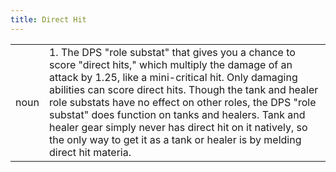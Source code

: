 ```yaml
---
title: Direct Hit
---
```

| | |
| --- | --- |
| noun | 1.  	The DPS "role substat" that gives you a chance to score "direct hits," which multiply the damage of an attack by 1.25, like a mini-critical hit. Only damaging abilities can score direct hits. Though the tank and healer role substats have no effect on other roles, the DPS "role substat" does function on tanks and healers. Tank and healer gear simply never has direct hit on it natively, so the only way to get it as a tank or healer is by melding direct hit materia.	|
